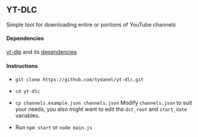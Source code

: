 ## YT-DLC 
Simple tool for downloading entire or portions of YouTube channels


#### Dependencies
[yt-dlp](https://github.com/yt-dlp/yt-dlp)
and its [dependencies](https://github.com/yt-dlp/yt-dlp#dependencies)

#### Instructions
* `git clone https://github.com/tydanel/yt-dlc.git`
* `cd yt-dlc`
* `cp channels.example.json channels.json`
Modify `channels.json` to suit your needs,
you also might want to edit the `dst_root` and
`start_date` variables.

* Run `npm start` or `node main.js`


